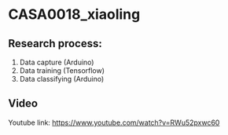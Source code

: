 # CASA0018_xiaoling
## Research process: 
1. Data capture (Arduino)
2. Data training (Tensorflow)
3. Data classifying (Arduino)


## Video 
Youtube link: https://www.youtube.com/watch?v=RWu52pxwc60
